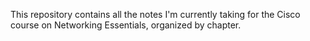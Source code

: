 This repository contains all the notes I'm currently taking for the Cisco course on Networking Essentials, organized by chapter.
